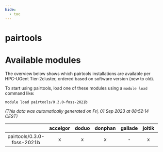 ```yaml
---
hide:
  - toc
---
```


pairtools
=========

# Available modules


The overview below shows which pairtools installations are available per HPC-UGent Tier-2cluster, ordered based on software version (new to old).

To start using pairtools, load one of these modules using a `module load` command like:

```shell
module load pairtools/0.3.0-foss-2021b
```

*(This data was automatically generated on Fri, 01 Sep 2023 at 08:52:14 CEST)*  

| |accelgor|doduo|donphan|gallade|joltik|skitty|swalot|victini|
| :---: | :---: | :---: | :---: | :---: | :---: | :---: | :---: | :---: |
|pairtools/0.3.0-foss-2021b|x|x|x|-|x|x|x|x|
